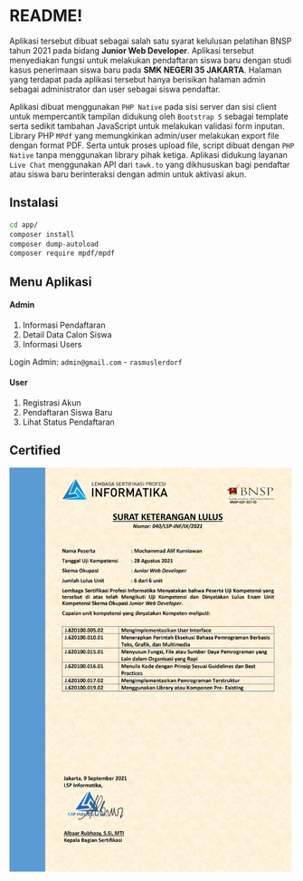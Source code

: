 # README!
Aplikasi tersebut dibuat sebagai salah satu syarat kelulusan pelatihan BNSP tahun 2021 pada bidang **Junior Web Developer**. Aplikasi tersebut menyediakan fungsi untuk melakukan pendaftaran siswa baru dengan studi kasus penerimaan siswa baru pada **SMK NEGERI 35 JAKARTA**. Halaman yang terdapat pada aplikasi tersebut hanya berisikan halaman admin sebagai administrator dan user sebagai siswa pendaftar.

Aplikasi dibuat menggunakan `PHP Native` pada sisi server dan sisi client untuk mempercantik tampilan didukung oleh `Bootstrap 5` sebagai template serta sedikit tambahan JavaScript untuk melakukan validasi form inputan. Library PHP `MPdf` yang memungkinkan admin/user melakukan export file dengan format PDF. Serta untuk proses upload file, script dibuat dengan `PHP Native` tanpa menggunakan library pihak ketiga. Aplikasi didukung layanan `Live Chat` menggunakan API dari `tawk.to` yang dikhususkan bagi pendaftar atau siswa baru berinteraksi dengan admin untuk aktivasi akun.

## Instalasi
```zsh
cd app/
composer install
composer dump-autoload
composer require mpdf/mpdf
```

## Menu Aplikasi

#### Admin
1. Informasi Pendaftaran
2. Detail Data Calon Siswa
3. Informasi Users

Login Admin: `admin@gmail.com` - `rasmuslerdorf`

#### User
1. Registrasi Akun
2. Pendaftaran Siswa Baru
3. Lihat Status Pendaftaran


## Certified
![certified](certified.jpg)